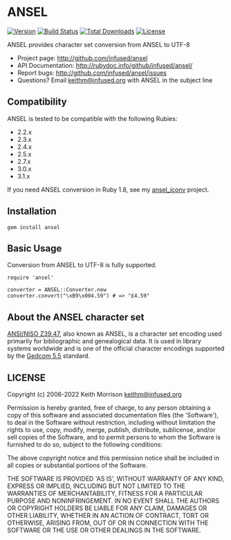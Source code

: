 # ANSEL

[![Version](http://img.shields.io/gem/v/ansel.svg?style=flat)](https://rubygems.org/gems/ansel)
[![Build Status](https://github.com/infused/ansel/actions/workflows/build.yml/badge.svg)](https://github.com/infused/ansel/actions/workflows/build.yml)
[![Total Downloads](https://img.shields.io/gem/dt/ansel.svg)](https://rubygems.org/gems/ansel/)
[![License](https://img.shields.io/github/license/infused/ansel.svg)](https://github.com/infused/ansel)

ANSEL provides character set conversion from ANSEL to UTF-8

- Project page: <http://github.com/infused/ansel>
- API Documentation: <http://rubydoc.info/github/infused/ansel/>
- Report bugs: <http://github.com/infused/ansel/issues>
- Questions? Email [keithm@infused.org](mailto:keithm@infused.org?subject=ANSEL)
  with ANSEL in the subject line

## Compatibility

ANSEL is tested to be compatible with the following Rubies:

* 2.2.x
* 2.3.x
* 2.4.x
* 2.5.x
* 2.7.x
* 3.0.x
* 3.1.x

If you need ANSEL conversion in Ruby 1.8, see my [ansel_iconv](http://github.com/infused/ansel_iconv) project.

## Installation

    gem install ansel

## Basic Usage

Conversion from ANSEL to UTF-8 is fully supported.

    require 'ansel'

    converter = ANSEL::Converter.new
    converter.convert("\xB9\x004.59") # => "£4.59"


## About the ANSEL character set

[ANSI/NISO
Z39.47](https://groups.niso.org/apps/group_public/document.php?document_id=6450),
also known as ANSEL, is a character set encoding used primarily for
bibliographic and genealogical data. It is used in library systems worldwide and is one of the official character
encodings supported by the [Gedcom
5.5](http://homepages.rootsweb.ancestry.com/~pmcbride/gedcom/55gctoc.htm)
standard.

## LICENSE

Copyright (c) 2006-2022 Keith Morrison <keithm@infused.org>

Permission is hereby granted, free of charge, to any person obtaining
a copy of this software and associated documentation files (the
'Software'), to deal in the Software without restriction, including
without limitation the rights to use, copy, modify, merge, publish,
distribute, sublicense, and/or sell copies of the Software, and to
permit persons to whom the Software is furnished to do so, subject to
the following conditions:

The above copyright notice and this permission notice shall be
included in all copies or substantial portions of the Software.

THE SOFTWARE IS PROVIDED 'AS IS', WITHOUT WARRANTY OF ANY KIND,
EXPRESS OR IMPLIED, INCLUDING BUT NOT LIMITED TO THE WARRANTIES OF
MERCHANTABILITY, FITNESS FOR A PARTICULAR PURPOSE AND NONINFRINGEMENT.
IN NO EVENT SHALL THE AUTHORS OR COPYRIGHT HOLDERS BE LIABLE FOR ANY
CLAIM, DAMAGES OR OTHER LIABILITY, WHETHER IN AN ACTION OF CONTRACT,
TORT OR OTHERWISE, ARISING FROM, OUT OF OR IN CONNECTION WITH THE
SOFTWARE OR THE USE OR OTHER DEALINGS IN THE SOFTWARE.
